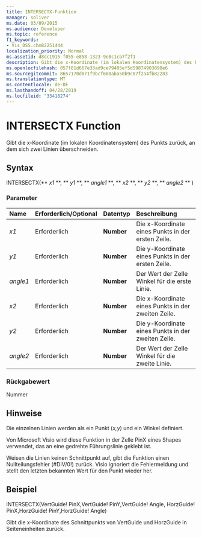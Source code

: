 ```yaml
---
title: INTERSECTX-Funktion
manager: soliver
ms.date: 03/09/2015
ms.audience: Developer
ms.topic: reference
f1_keywords:
- Vis_DSS.chm82251444
localization_priority: Normal
ms.assetid: d8dc1915-f055-e858-1323-9e8c1cb7f2f1
description: Gibt die x-Koordinate (im lokalen Koordinatensystem) des Punkts zurück, an dem sich zwei Linien überschneiden.
ms.openlocfilehash: 857f81d667e33ad9ce79405ef5d59874903098e6
ms.sourcegitcommit: 8657170d071f9bcf680aba50b9c07f2a4fb82283
ms.translationtype: MT
ms.contentlocale: de-DE
ms.lasthandoff: 04/28/2019
ms.locfileid: "33418274"
---
```

# <a name="intersectx-function"></a>INTERSECTX Function

Gibt  die x-Koordinate (im lokalen Koordinatensystem) des Punkts zurück, an dem sich zwei Linien überschneiden. 
  
## <a name="syntax"></a>Syntax

INTERSECTX(** *x1* **, ** *y1* **, ** *angle1* **, ** *x2* **, ** *y2* **, ** *angle2* ** ) 
  
### <a name="parameters"></a>Parameter

|**Name**|**Erforderlich/Optional**|**Datentyp**|**Beschreibung**|
|:-----|:-----|:-----|:-----|
| _x1_ <br/> |Erforderlich  <br/> |**Number** <br/> |Die x-Koordinate eines Punkts in der ersten Zeile.  <br/> |
| _y1_ <br/> |Erforderlich  <br/> |**Number** <br/> |Die y-Koordinate eines Punkts in der ersten Zeile.  <br/> |
| _angle1_ <br/> |Erforderlich  <br/> |**Number** <br/> | Der Wert der Zelle Winkel für die erste Linie.  <br/> |
| _x2_ <br/> |Erforderlich  <br/> |**Number** <br/> |Die x-Koordinate eines Punkts in der zweiten Zeile.  <br/> |
| _y2_ <br/> |Erforderlich  <br/> |**Number** <br/> |Die y-Koordinate eines Punkts in der zweiten Zeile.  <br/> |
| _angle2_ <br/> |Erforderlich  <br/> |**Number** <br/> |Der Wert der Zelle Winkel für die zweite Linie.  <br/> |
   
### <a name="return-value"></a>Rückgabewert

Nummer
  
## <a name="remarks"></a>Hinweise

Die einzelnen Linien werden als ein Punkt (*x,y*) und ein Winkel definiert. 
  
Von Microsoft Visio wird diese Funktion in der Zelle PinX eines Shapes verwendet, das an eine gedrehte Führungslinie geklebt ist. 
  
Weisen die Linien keinen Schnittpunkt auf, gibt die Funktion einen Nullteilungsfehler (#DIV/0!) zurück. Visio ignoriert die Fehlermeldung und stellt den letzten bekannten Wert für den Punkt wieder her. 
  
## <a name="example"></a>Beispiel

INTERSECTX(VertGuide! PinX,VertGuide! PinY,VertGuide! Angle, HorzGuide! PinX,HorzGuide! PinY,HorzGuide! Angle) 
  
Gibt  die x-Koordinate des Schnittpunkts von VertGuide und HorzGuide in Seiteneinheiten zurück. 
  

